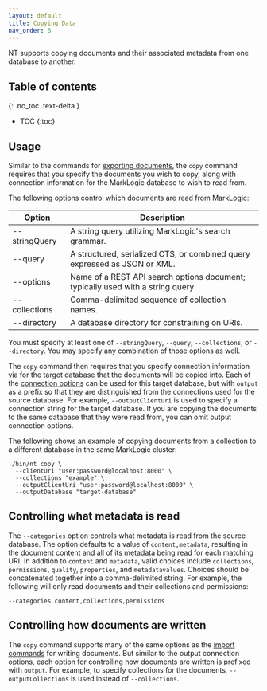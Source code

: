 ```yaml
---
layout: default
title: Copying Data
nav_order: 6
---
```


NT supports copying documents and their associated metadata from one database to another.

## Table of contents
{: .no_toc .text-delta }

- TOC
{:toc}

## Usage

Similar to the commands for [exporting documents](export/export-documents.md), the `copy` command requires that you 
specify the documents you wish to copy, along with connection information for the MarkLogic database to wish to read
from.

The following options control which documents are read from MarkLogic:

| Option | Description | 
| --- |--- |
| --stringQuery | A string query utilizing MarkLogic's search grammar. |
| --query | A structured, serialized CTS, or combined query expressed as JSON or XML. |
| --options | Name of a REST API search options document; typically used with a string query. |
| --collections | Comma-delimited sequence of collection names. |
| --directory | A database directory for constraining on URIs. |

You must specify at least one of `--stringQuery`, `--query`, `--collections`, or `--directory`. You may specify any
combination of those options as well.

The `copy` command then requires that you specify connection information via for the target database that the documents
will be copied into. Each of the [connection options](common-options.md) can be used for this target database, but with
`output` as a prefix so that they are distinguished from the connections used for the source database. For example, 
`--outputClientUri` is used to specify a connection string for the target database. If you are copying the documents
to the same database that they were read from, you can omit output connection options.

The following shows an example of copying documents from a collection to a different database in the same MarkLogic 
cluster:

```
./bin/nt copy \
  --clientUri "user:password@localhost:8000" \
  --collections "example" \
  --outputClientUri "user:password@localhost:8000" \
  --outputDatabase "target-database"
```

## Controlling what metadata is read

The `--categories` option controls what metadata is read from the source database. The option defaults to a value of 
`content,metadata`, resulting in the document content and all of its metadata being read for each matching URI. 
In addition to `content` and `metadata`, valid choices include `collections`, `permissions`, `quality`, `properties`, 
and `metadatavalues`. Choices should be concatenated together into a comma-delimited string. For example, the 
following will only read documents and their collections and permissions:

    --categories content,collections,permissions

## Controlling how documents are written

The `copy` command supports many of the same options as the [import commands](import/common-import-features.md) for 
writing documents. But similar to the output connection options, each option for controlling how documents are written
is prefixed with `output`. For example, to specify collections for the documents, `--outputCollections` is used instead
of `--collections`.
